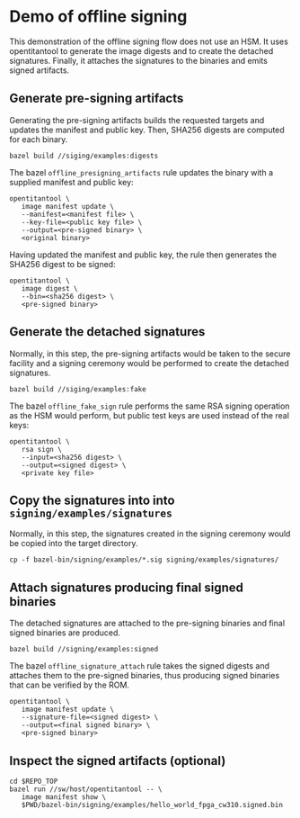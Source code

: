# Demo of offline signing

This demonstration of the offline signing flow does not use an HSM.
It uses opentitantool to generate the image digests and to create the
detached signatures.  Finally, it attaches the signatures to the binaries
and emits signed artifacts.

## Generate pre-signing artifacts

Generating the pre-signing artifacts builds the requested targets and
updates the manifest and public key.  Then, SHA256 digests are computed
for each binary.
```
bazel build //siging/examples:digests
```

The bazel `offline_presigning_artifacts` rule updates the binary with
a supplied manifest and public key:
```
opentitantool \
   image manifest update \
   --manifest=<manifest file> \
   --key-file=<public key file> \
   --output=<pre-signed binary> \
   <original binary>
```

Having updated the manifest and public key, the rule then generates
the SHA256 digest to be signed:
```
opentitantool \
   image digest \
   --bin=<sha256 digest> \
   <pre-signed binary>
```

## Generate the detached signatures

Normally, in this step, the pre-signing artifacts would be taken to the
secure facility and a signing ceremony would be performed to create the
detached signatures.

```
bazel build //siging/examples:fake
```

The bazel `offline_fake_sign` rule performs the same RSA signing
operation as the HSM would perform, but public test keys are used
instead of the real keys:
```
opentitantool \
   rsa sign \
   --input=<sha256 digest> \
   --output=<signed digest> \
   <private key file>
```

## Copy the signatures into into `signing/examples/signatures`

Normally, in this step, the signatures created in the signing ceremony
would be copied into the target directory.

```
cp -f bazel-bin/signing/examples/*.sig signing/examples/signatures/
```

## Attach signatures producing final signed binaries

The detached signatures are attached to the pre-signing binaries and
final signed binaries are produced.

```
bazel build //signing/examples:signed
```

The bazel `offline_signature_attach` rule takes the signed digests and
attaches them to the pre-signed binaries, thus producing signed binaries
that can be verified by the ROM.
```
opentitantool \
   image manifest update \
   --signature-file=<signed digest> \
   --output=<final signed binary> \
   <pre-signed binary>
```

## Inspect the signed artifacts (optional)

```
cd $REPO_TOP
bazel run //sw/host/opentitantool -- \
   image manifest show \
   $PWD/bazel-bin/signing/examples/hello_world_fpga_cw310.signed.bin
```
